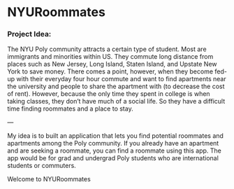 # NYURoommates

### Project Idea:
The NYU Poly community attracts a certain type of student. Most are immigrants and minorities within US. They commute long distance from 
places such as New Jersey, Long Island, Staten Island, and Upstate New York to save money. There comes a point, however, when they become 
fed-up with their everyday four hour commute and want to find apartments near the university and people to share the apartment with (to 
decrease the cost of rent). However, because the only time they spent in college is when taking classes, they don’t have much of a social 
life. So they have a difficult time finding roommates and a place to stay.

—

My idea is to built an application that lets you find potential roommates and apartments among the Poly community. If you already have an 
apartment and are seeking a roommate, you can find a roommate using this app. The app would be for grad and undergrad Poly students who 
are international students or commuters.

Welcome to NYURoommates
